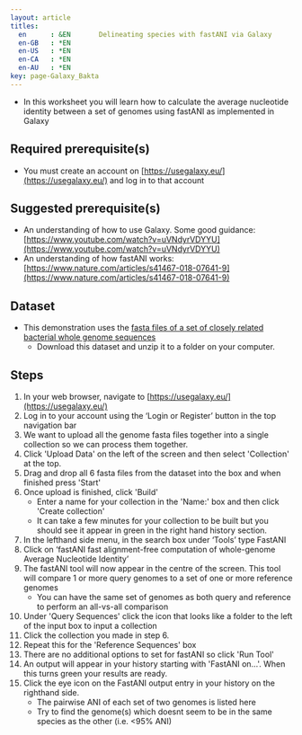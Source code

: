 ```yaml
---
layout: article
titles:
  en      : &EN       Delineating species with fastANI via Galaxy
  en-GB   : *EN
  en-US   : *EN
  en-CA   : *EN
  en-AU   : *EN
key: page-Galaxy_Bakta
---
```


*	In this worksheet you will learn how to calculate the average nucleotide identity between a set of genomes using fastANI as implemented in Galaxy

## Required prerequisite(s)
*	You must create an account on [https://usegalaxy.eu/](https://usegalaxy.eu/) and log in to that account

## Suggested prerequisite(s)
*	An understanding of how to use Galaxy. Some good guidance: [https://www.youtube.com/watch?v=uVNdyrVDYYU](https://www.youtube.com/watch?v=uVNdyrVDYYU)
*	An understanding of how fastANI works: [https://www.nature.com/articles/s41467-018-07641-9](https://www.nature.com/articles/s41467-018-07641-9)

## Dataset
*	This demonstration uses the [fasta files of a set of closely related bacterial whole genome sequences](https://conmeehan.github.io/NomenclatureWorkshop/Datasets/GenomeFastaFiles.zip)
	*	Download this dataset and unzip it to a folder on your computer. 

## Steps
1.	In your web browser, navigate to [https://usegalaxy.eu/](https://usegalaxy.eu/)
2.	Log in to your account using the ‘Login or Register’ button in the top navigation bar
3.	We want to upload all the genome fasta files together into a single collection so we can process them together. 
4.	Click 'Upload Data' on the left of the screen and then select 'Collection' at the top.
5.	Drag and drop all 6 fasta files from the dataset into the box and when finished press 'Start'
6.	Once upload is finished, click 'Build'
	* Enter a name for your collection in the 'Name:' box and then click 'Create collection'
	* It can take a few minutes for your collection to be built but you should see it appear in green in the right hand history section.
4.	In the lefthand side menu, in the search box under ‘Tools’ type FastANI
5.	Click on ‘fastANI fast alignment-free computation of whole-genome Average Nucleotide Identity’
6.	The fastANI tool will now appear in the centre of the screen. This tool will compare 1 or more query genomes to a set of one or more reference genomes
	* You can have the same set of genomes as both query and reference to perform an all-vs-all comparison
7.	Under 'Query Sequences' click the icon that looks like a folder to the left of the input box to input a collection
8.	Click the collection you made in step 6.
9.	Repeat this for the 'Reference Sequences' box
10.	There are no additional options to set for fastANI so click 'Run Tool'
11.	An output will appear in your history starting with 'FastANI on...'. When this turns green your results are ready.
12.	Click the eye icon on the FastANI output entry in your history on the righthand side.
	* The pairwise ANI of each set of two genomes is listed here
	* Try to find the genome(s) which doesnt seem to be in the same species as the other (i.e. <95% ANI)